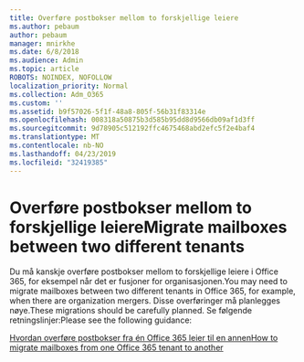 ```yaml
---
title: Overføre postbokser mellom to forskjellige leiere
ms.author: pebaum
author: pebaum
manager: mnirkhe
ms.date: 6/8/2018
ms.audience: Admin
ms.topic: article
ROBOTS: NOINDEX, NOFOLLOW
localization_priority: Normal
ms.collection: Adm_O365
ms.custom: ''
ms.assetid: b9f57026-5f1f-48a8-805f-56b31f83314e
ms.openlocfilehash: 008318a50875b3d585b95dd8d9566db09af1d3ff
ms.sourcegitcommit: 9d78905c512192ffc4675468abd2efc5f2e4baf4
ms.translationtype: MT
ms.contentlocale: nb-NO
ms.lasthandoff: 04/23/2019
ms.locfileid: "32419385"
---
```

# <a name="migrate-mailboxes-between-two-different-tenants"></a><span data-ttu-id="e93b5-102">Overføre postbokser mellom to forskjellige leiere</span><span class="sxs-lookup"><span data-stu-id="e93b5-102">Migrate mailboxes between two different tenants</span></span>

<span data-ttu-id="e93b5-103">Du må kanskje overføre postbokser mellom to forskjellige leiere i Office 365, for eksempel når det er fusjoner for organisasjonen.</span><span class="sxs-lookup"><span data-stu-id="e93b5-103">You may need to migrate mailboxes between two different tenants in Office 365, for example, when there are organization mergers.</span></span> <span data-ttu-id="e93b5-104">Disse overføringer må planlegges nøye.</span><span class="sxs-lookup"><span data-stu-id="e93b5-104">These migrations should be carefully planned.</span></span> <span data-ttu-id="e93b5-105">Se følgende retningslinjer:</span><span class="sxs-lookup"><span data-stu-id="e93b5-105">Please see the following guidance:</span></span>
  
[<span data-ttu-id="e93b5-106">Hvordan overføre postbokser fra én Office 365 leier til en annen</span><span class="sxs-lookup"><span data-stu-id="e93b5-106">How to migrate mailboxes from one Office 365 tenant to another</span></span>](https://support.office.com/article/how-to-migrate-mailboxes-from-one-office-365-tenant-to-another-65af7d77-3e79-44d4-9173-04fd991358b7)
  

